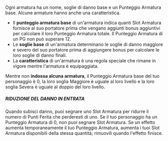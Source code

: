 Ogni armatura ha un nome, soglie di danno base e un Punteggio Armatura base. Alcune armature hanno anche una caratteristica.

- Il **punteggio armatura base** di un'armatura indica quanti Slot Armatura fornisce al suo portatore prima che vengano aggiunti bonus aggiuntivi per calcolare il loro Punteggio Armatura totale. Il Punteggio Armatura di un PG non può superare 12.
- Le **soglie base** di un'armatura determinano le soglie di danno maggiore e severo del suo portatore prima di aggiungere bonus per calcolare le loro soglie di danno finali.
- La **caratteristica** di un'armatura è una regola speciale che rimane in vigore mentre l'armatura è equipaggiata.

Mentre non **indossa alcuna armatura**, il Punteggio Armatura base del tuo personaggio è 0, la loro soglia Maggiore è uguale al loro livello e la loro soglia Severa è uguale al doppio del loro livello.

##### RIDUZIONE DEL DANNO IN ENTRATA
Quando subisci danno, puoi segnare uno Slot Armatura per ridurre il numero di Punti Ferita che perderesti di uno. Se il tuo personaggio ha un Punteggio Armatura di 0, non puoi segnare Slot Armatura. Se un effetto aumenta temporaneamente il tuo Punteggio Armatura, aumenta i tuoi Slot Armatura disponibili della stessa quantità; rimuovili quando l'effetto finisce.
